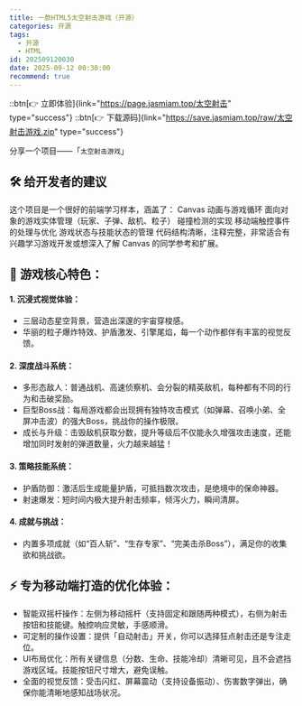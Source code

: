 ```yaml
---
title: 一款HTML5太空射击游戏（开源）
categories: 开源
tags:
  - 开源
  - HTML
id: 202509120030
date: 2025-09-12 00:30:00
recommend: true
---
```


::btn[👉 立即体验]{link="https://page.jasmiam.top/太空射击" type="success"}
::btn[👉 下载源码]{link="https://save.jasmiam.top/raw/太空射击游戏.zip" type="success"}

分享一个项目——「`太空射击游戏`」
## 🛠 给开发者的建议
这个项目是一个很好的前端学习样本，涵盖了：
Canvas 动画与游戏循环
面向对象的游戏实体管理（玩家、子弹、敌机、粒子）
碰撞检测的实现
移动端触控事件的处理与优化
游戏状态与技能状态的管理
代码结构清晰，注释完整，非常适合有兴趣学习游戏开发或想深入了解 Canvas 的同学参考和扩展。
## 🚀 游戏核心特色：
#### 1. 沉浸式视觉体验：
- 三层动态星空背景，营造出深邃的宇宙穿梭感。
- 华丽的粒子爆炸特效、护盾激发、引擎尾焰，每一个动作都伴有丰富的视觉反馈。
#### 2. 深度战斗系统：
- 多形态敌人：普通战机、高速侦察机、会分裂的精英敌机，每种都有不同的行为和击破奖励。
- 巨型Boss战：每局游戏都会出现拥有独特攻击模式（如弹幕、召唤小弟、全屏冲击波）的强大Boss，挑战你的操作极限。
- 成长与升级：击毁敌机获取分数，提升等级后不仅能永久增强攻击速度，还能增加同时发射的弹道数量，火力越来越猛！
#### 3. 策略技能系统：
- 护盾防御：激活后生成能量护盾，可抵挡数次攻击，是绝境中的保命神器。
- 射速爆发：短时间内极大提升射击频率，倾泻火力，瞬间清屏。
#### 4. 成就与挑战：
- 内置多项成就（如“百人斩”、“生存专家”、“完美击杀Boss”），满足你的收集欲和挑战欲。
## ⚡ 专为移动端打造的优化体验：
- 智能双摇杆操作：左侧为移动摇杆（支持固定和跟随两种模式），右侧为射击按钮和技能键。触控响应灵敏，手感顺滑。
- 可定制的操作设置：提供「自动射击」开关，你可以选择狂点射击还是专注走位。
- UI布局优化：所有关键信息（分数、生命、技能冷却）清晰可见，且不会遮挡游戏区域。技能按钮尺寸增大，避免误触。
- 全面的视觉反馈：受击闪红、屏幕震动（支持设备振动）、伤害数字弹出，确保你能清晰地感知战场状况。